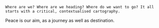 	Where are we? Where are we heading? Where do we want to go? It all starts with a critical, contextualised cartography.
Peace is our aim, as a journey as well as destination.